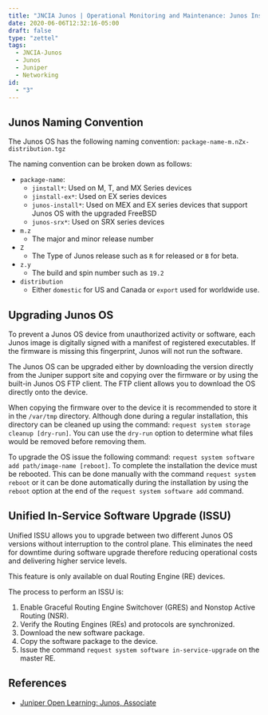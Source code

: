 ```yaml
---
title: "JNCIA Junos | Operational Monitoring and Maintenance: Junos Installation and Upgrade"
date: 2020-06-06T12:32:16-05:00
draft: false
type: "zettel"
tags:
  - JNCIA-Junos
  - Junos
  - Juniper
  - Networking
id:
  - "3"
---
```

## Junos Naming Convention
The Junos OS has the following naming convention: `package-name-m.nZx-distribution.tgz`

The naming convention can be broken down as follows:

  * `package-name`:
    * `jinstall*`: Used on M, T, and MX Series devices
    * `jinstall-ex*`: Used on EX series devices
    * `junos-install*`: Used on MEX and EX series devices that support Junos OS with the upgraded FreeBSD
    * `junos-srx*`: Used on SRX series devices
  * `m.z`
    * The major and minor release number
  * `Z`
    * The Type of Junos release such as `R` for released or `B` for beta.
  * `z.y`
    * The build and spin number such as `19.2`
  * `distribution`
    * Either `domestic` for US and Canada or `export` used for worldwide use.

## Upgrading Junos OS
To prevent a Junos OS device from unauthorized activity or software, each Junos image is digitally signed with a manifest of registered executables. If the firmware is missing this fingerprint, Junos will not run the software.


The Junos OS can be upgraded either by downloading the version directly from the Juniper support site and copying over the firmware or by using the built-in Junos OS FTP client. The FTP client allows you to download the OS directly onto the device.

When copying the firmware over to the device it is recommended to store it in the `/var/tmp` directory. Although done during a regular installation, this directory can be cleaned up using the command: `request system storage cleanup [dry-run]`. You can use the `dry-run` option to determine what files would be removed before removing them.

To upgrade the OS issue the following command: `request system software add path/image-name [reboot]`. To complete the installation the device must be rebooted. This can be done manually with the command `request system reboot` or it can be done automatically during the installation by using the `reboot` option at the end of the `request system software add` command.

## Unified In-Service Software Upgrade (ISSU)
Unified ISSU allows you to upgrade between two different Junos OS versions without interruption to the control plane. This eliminates the need for downtime during software upgrade therefore reducing operational costs and delivering higher service levels.

This feature is only available on dual Routing Engine (RE) devices.

The process to perform an ISSU is:

  1. Enable Graceful Routing Engine Switchover (GRES) and Nonstop Active Routing (NSR).
  2. Verify the Routing Engines (REs) and protocols are synchronized.
  3. Download the new software package.
  4. Copy the software package to the device.
  5. Issue the command `request system software in-service-upgrade` on the master RE.

## References
  * [Juniper Open Learning: Junos, Associate](https://cloud.contentraven.com/junosgenius/learningpath-detail/1004/3/0/1)